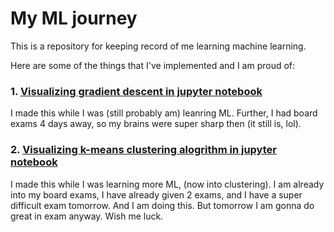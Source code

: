 # My ML journey

This is a repository for keeping record of me learning machine learning.

Here are some of the things that I've implemented and I am proud of:

### 1. [Visualizing gradient descent in jupyter notebook](Linear-regression-models/01-04-lrm-again.ipynb) 

I made this while I was (still probably am) leanring ML. Further, I had board exams 4 days away, so my brains were super sharp then (it still is, lol).

### 2. [Visualizing k-means clustering alogrithm in jupyter notebook](Clustering-models/03-01-K-means.ipynb)

I made this while I was learning more ML, (now into clustering). I am already into my board exams, I have already given 2 exams, and I have a super difficult exam tomorrow. And I am doing this. But tomorrow I am gonna do great in exam anyway. Wish me luck.
